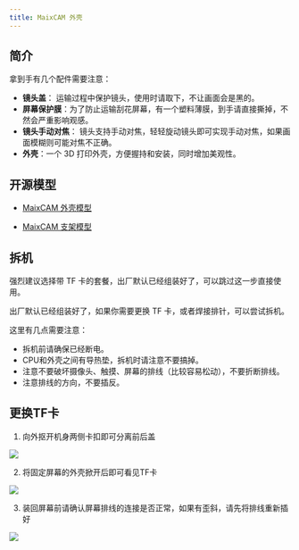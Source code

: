 ```yaml
---
title: MaixCAM 外壳
---
```


## 简介

拿到手有几个配件需要注意：
* **镜头盖**： 运输过程中保护镜头，使用时请取下，不让画面会是黑的。
* **屏幕保护膜**：为了防止运输刮花屏幕，有一个塑料薄膜，到手请直接撕掉，不然会严重影响观感。
* **镜头手动对焦**： 镜头支持手动对焦，轻轻旋动镜头即可实现手动对焦，如果画面模糊则可能对焦不正确。
* **外壳**：一个 3D 打印外壳，方便握持和安装，同时增加美观性。

## 开源模型

* [MaixCAM 外壳模型](https://makerworld.com/zh/models/440321)

* [MaixCAM 支架模型](https://makerworld.com/zh/models/463622#profileId-372189)

## 拆机

强烈建议选择带 TF 卡的套餐，出厂默认已经组装好了，可以跳过这一步直接使用。

出厂默认已经组装好了，如果你需要更换 TF 卡，或者焊接排针，可以尝试拆机。

这里有几点需要注意：
* 拆机前请确保已经断电。
* CPU和外壳之间有导热垫，拆机时请注意不要搞掉。
* 注意不要破坏摄像头、触摸、屏幕的排线（比较容易松动），不要折断排线。
* 注意排线的方向，不要插反。

## 更换TF卡

1. 向外抠开机身两侧卡扣即可分离前后盖

![](../../assets/maixcam/assemble-1.jpg)

2. 将固定屏幕的外壳掀开后即可看见TF卡

![](../../assets/maixcam/assemble-2.jpg)

3. 装回屏幕前请确认屏幕排线的连接是否正常，如果有歪斜，请先将排线重新插好

![](../../assets/maixcam/assemble-3.jpg)